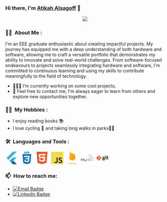 ### Hi there, I'm <a href="https://atikahalsagoff.github.io/" target="_blank">Atikah Alsagoff</a> 👋

<div id="header" align="center">
  <img src="https://media.giphy.com/media/3PRgRMD1hp61wR32iG/giphy.gif"
    width="200"/>
</div>

### 👩‍💻 &nbsp;About Me :

I'm an EEE graduate enthusiastic about creating impactful projects. My journey has equipped me with a deep understanding of both hardware and software, allowing me to craft a versatile portfolio that demonstrates my ability to innovate and solve real-world challenges. From software-focused endeavours to projects seamlessly integrating hardware and software, I'm committed to continuous learning and using my skills to contribute meaningfully to the field of technology.

- 👨🏻‍💻 I’m currently working on some cool projects;
- 💬 Feel free to contact me; I'm always eager to learn from others and explore new opportunities together.

### 🤸‍♀️ &nbsp;My Hobbies :
- I enjoy reading books 📚
- I love cycling 🚴 and taking long walks in parks🚶‍♀️

### 🛠 &nbsp;Languages and Tools :
<img src="https://github.com/devicons/devicon/blob/master/icons/flutter/flutter-original.svg" title="Flutter" alt="Flutter" width="40" height="40"/>&nbsp;
<img src="https://github.com/devicons/devicon/blob/master/icons/css3/css3-plain-wordmark.svg"  title="CSS3" alt="CSS" width="40" height="40"/>&nbsp;
<img src="https://github.com/devicons/devicon/blob/master/icons/html5/html5-original.svg" title="HTML5" alt="HTML" width="40" height="40"/>&nbsp;
<img src="https://github.com/devicons/devicon/blob/master/icons/javascript/javascript-original.svg" title="JavaScript" alt="JavaScript" width="40" height="40"/>&nbsp;
<img src="https://github.com/devicons/devicon/blob/master/icons/firebase/firebase-plain-wordmark.svg" title="Firebase" alt="Firebase" width="40" height="40"/>&nbsp;
<img src="https://github.com/devicons/devicon/blob/master/icons/mysql/mysql-original-wordmark.svg" title="MySQL"  alt="MySQL" width="40" height="40"/>&nbsp;
<img src="https://github.com/devicons/devicon/blob/master/icons/git/git-original-wordmark.svg" title="Git" alt="Git" width="40" height="40"/>&nbsp;


### 📫 &nbsp;How to reach me: 
- [![Email Badge](https://img.shields.io/badge/-atikah004@e.ntu.edu.sg-darkgreen?style=flat&logo=Microsoft-Outlook&logoColor=white)](mailto:atikah004@e.ntu.edu.sg)
- [![Linkedin Badge](https://img.shields.io/badge/-AtikahAlsagoff-blue?style=flat&logo=Linkedin&logoColor=white)](https://www.linkedin.com/in/atikahalsagoff/)

<!--
**AtikahAlsagoff/atikahalsagoff** is a ✨ _special_ ✨ repository because its `README.md` (this file) appears on your GitHub profile.
-->
